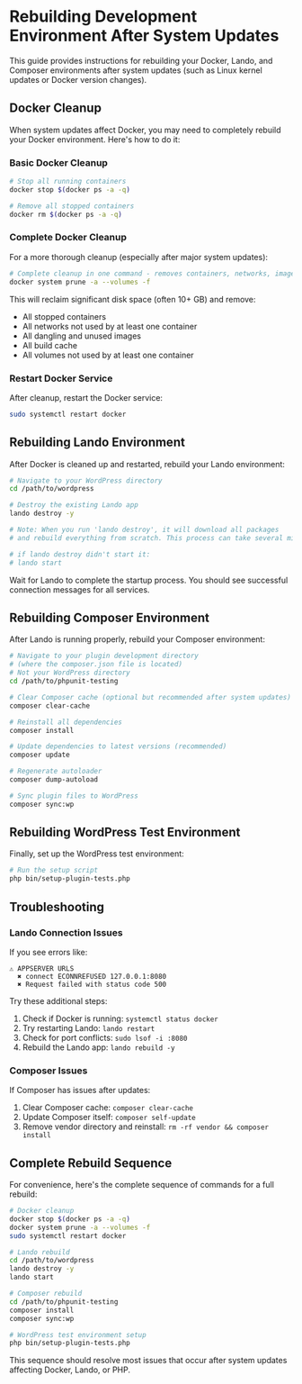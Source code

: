 # Rebuilding Development Environment After System Updates

This guide provides instructions for rebuilding your Docker, Lando, and Composer environments after system updates (such as Linux kernel updates or Docker version changes).

## Docker Cleanup

When system updates affect Docker, you may need to completely rebuild your Docker environment. Here's how to do it:

### Basic Docker Cleanup

```bash
# Stop all running containers
docker stop $(docker ps -a -q)

# Remove all stopped containers
docker rm $(docker ps -a -q)
```

### Complete Docker Cleanup

For a more thorough cleanup (especially after major system updates):

```bash
# Complete cleanup in one command - removes containers, networks, images, and volumes
docker system prune -a --volumes -f
```

This will reclaim significant disk space (often 10+ GB) and remove:
- All stopped containers
- All networks not used by at least one container
- All dangling and unused images
- All build cache
- All volumes not used by at least one container

### Restart Docker Service

After cleanup, restart the Docker service:

```bash
sudo systemctl restart docker
```

## Rebuilding Lando Environment

After Docker is cleaned up and restarted, rebuild your Lando environment:

```bash
# Navigate to your WordPress directory
cd /path/to/wordpress

# Destroy the existing Lando app
lando destroy -y

# Note: When you run 'lando destroy', it will download all packages
# and rebuild everything from scratch. This process can take several minutes.

# if lando destroy didn't start it:
# lando start
```

Wait for Lando to complete the startup process. You should see successful connection messages for all services.

## Rebuilding Composer Environment

After Lando is running properly, rebuild your Composer environment:

```bash
# Navigate to your plugin development directory
# (where the composer.json file is located)
# Not your WordPress directory
cd /path/to/phpunit-testing

# Clear Composer cache (optional but recommended after system updates)
composer clear-cache

# Reinstall all dependencies
composer install

# Update dependencies to latest versions (recommended)
composer update

# Regenerate autoloader
composer dump-autoload

# Sync plugin files to WordPress
composer sync:wp
```

## Rebuilding WordPress Test Environment

Finally, set up the WordPress test environment:

```bash
# Run the setup script
php bin/setup-plugin-tests.php
```

## Troubleshooting

### Lando Connection Issues

If you see errors like:
```
⚠ APPSERVER URLS
  ✖ connect ECONNREFUSED 127.0.0.1:8080
  ✖ Request failed with status code 500
```

Try these additional steps:
1. Check if Docker is running: `systemctl status docker`
2. Try restarting Lando: `lando restart`
3. Check for port conflicts: `sudo lsof -i :8080`
4. Rebuild the Lando app: `lando rebuild -y`

### Composer Issues

If Composer has issues after updates:
1. Clear Composer cache: `composer clear-cache`
2. Update Composer itself: `composer self-update`
3. Remove vendor directory and reinstall: `rm -rf vendor && composer install`

## Complete Rebuild Sequence

For convenience, here's the complete sequence of commands for a full rebuild:

```bash
# Docker cleanup
docker stop $(docker ps -a -q)
docker system prune -a --volumes -f
sudo systemctl restart docker

# Lando rebuild
cd /path/to/wordpress
lando destroy -y
lando start

# Composer rebuild
cd /path/to/phpunit-testing
composer install
composer sync:wp

# WordPress test environment setup
php bin/setup-plugin-tests.php
```

This sequence should resolve most issues that occur after system updates affecting Docker, Lando, or PHP.
